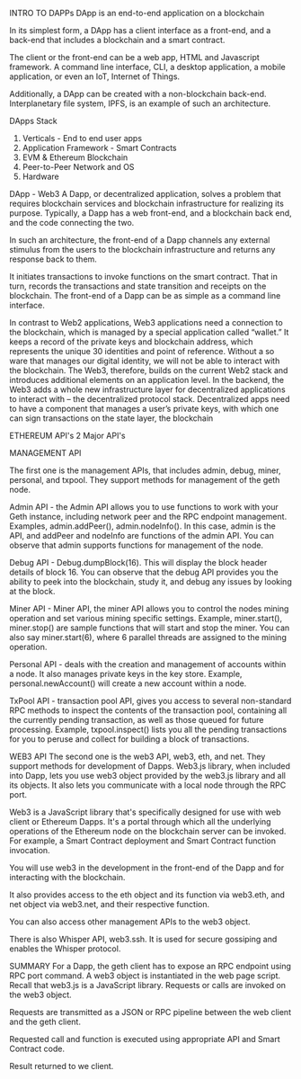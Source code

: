 <!-- WEEK 1 -->
INTRO TO DAPPs
DApp is an end-to-end application on a blockchain

In its simplest form, a DApp has a client interface as a front-end, and a back-end that includes a blockchain and a smart contract.

The client or the front-end can be a web app, HTML and Javascript framework. A command line interface, CLI, a desktop application, a mobile application, or even an IoT, Internet of Things.

Additionally, a DApp can be created with a non-blockchain back-end. Interplanetary file system, IPFS, is an example of such an architecture.

DApps Stack
1. Verticals - End to end user apps
2. Application Framework - Smart Contracts
3. EVM & Ethereum Blockchain
4. Peer-to-Peer Network and OS
5. Hardware

DApp - Web3
A Dapp, or decentralized application, solves a problem that requires blockchain services and blockchain infrastructure for realizing its purpose. Typically, a Dapp has a web front-end, and a blockchain back end, and the code connecting the two.

In such an architecture, the front-end of a Dapp channels any external stimulus from the users to the blockchain infrastructure and returns any response back to them.

It initiates transactions to invoke functions on the smart contract. That in turn, records the transactions and state transition and receipts on the blockchain. The front-end of a Dapp can be as simple as a command line interface.

In contrast to Web2 applications, Web3 applications need a connection to the blockchain, which is managed by a special application called “wallet.” It keeps a record of the private keys and blockchain address, which represents the unique 30 identities and point of reference. Without a so ware that manages our digital identity, we will not be able to interact with the blockchain. The Web3, therefore, builds on the current Web2 stack and introduces additional elements on an application level. In the backend, the Web3 adds a whole new infrastructure layer for decentralized applications to interact with – the decentralized protocol stack. Decentralized apps need to have a component that manages a user’s private keys, with which one can sign transactions on the state layer, the blockchain

ETHEREUM API's
2 Major API's

MANAGEMENT API

The first one is the management APIs, that includes admin, debug, miner, personal, and txpool. They support methods for management of the geth node.

Admin API - the Admin API allows you to use functions to work with your Geth instance, including network peer and the RPC endpoint management. Examples, admin.addPeer(), admin.nodeInfo(). In this case, admin is the API, and addPeer and nodeInfo are functions of the admin API. You can observe that admin supports functions for management of the node.

Debug API - Debug.dumpBlock(16). This will display the block header details of block 16. You can observe that the debug API provides you the ability to peek into the blockchain, study it, and debug any issues by looking at the block.

Miner API - Miner API, the miner API allows you to control the nodes mining operation and set various mining specific settings. Example, miner.start(), miner.stop() are sample functions that will start and stop the miner. You can also say miner.start(6), where 6 parallel threads are assigned to the mining operation.

Personal API - deals with the creation and management of accounts within a node. It also manages private keys in the key store. Example, personal.newAccount() will create a new account within a node.

TxPool API -  transaction pool API, gives you access to several non-standard RPC methods to inspect the contents of the transaction pool, containing all the currently pending transaction, as well as those queued for future processing. Example, txpool.inspect() lists you all the pending transactions for you to peruse and collect for building a block of transactions.

WEB3 API
The second one is the web3 API, web3, eth, and net. They support methods for development of Dapps. Web3.js library, when included into Dapp, lets you use web3 object provided by the web3.js library and all its objects. It also lets you communicate with a local node through the RPC port. 

Web3 is a JavaScript library that's specifically designed for use with web client or Ethereum Dapps. It's a portal through which all the underlying operations of the Ethereum node on the blockchain server can be invoked. For example, a Smart Contract deployment and Smart Contract function invocation.

You will use web3 in the development in the front-end of the Dapp and for interacting with the blockchain.

It also provides access to the eth object and its function via web3.eth, and net object via web3.net, and their respective function. 

You can also access other management APIs to the web3 object.

There is also Whisper API, web3.ssh. It is used for secure gossiping and enables the Whisper protocol.

SUMMARY
For a Dapp, the geth client has to expose an RPC endpoint using RPC port command. A web3 object is instantiated in the web page script. Recall that web3.js is a JavaScript library. Requests or calls are invoked on the web3 object.

Requests are transmitted as a JSON or RPC pipeline between the web client and the geth client.

Requested call and function is executed using appropriate API and Smart Contract code.

Result returned to we client.






